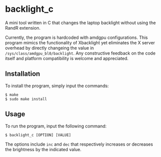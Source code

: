 # backlight_c
A mini tool written in C that changes the laptop backlight without using the RandR extension. 

Currently, the program is hardcoded with amdgpu configurations. This program mimics the functionality of Xbacklight yet eliminates the X server overhead by directly changeing the value in `/sys/class/amdgpu_bl0/backlight`. Any constructive feedback on the code itself and platform compatibility is welcome and appreciated. 

## Installation 
To install the program, simply input the commands: 
```
$ make 
$ sudo make install
```

## Usage
To run the program, input the following command:
```
$ backlight_c [OPTION] [VALUE]
```
The options include `inc` and `dec` that respectively increases or decreases the brightness by the indicated value.

